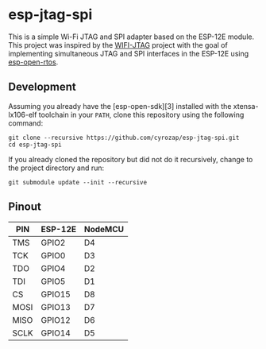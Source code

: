 # esp-jtag-spi

This is a simple Wi-Fi JTAG and SPI adapter based on the ESP-12E module. This
project was inspired by the [WIFI-JTAG][1] project with the goal of
implementing simultaneous JTAG and SPI interfaces in the ESP-12E using
[esp-open-rtos][2].

## Development

Assuming you already have the [esp-open-sdk][3] installed with the
xtensa-lx106-elf toolchain in your `PATH`, clone this repository using the
following command:

    git clone --recursive https://github.com/cyrozap/esp-jtag-spi.git
    cd esp-jtag-spi

If you already cloned the repository but did not do it recursively, change to
the project directory and run:

    git submodule update --init --recursive

## Pinout

  PIN | ESP-12E | NodeMCU
------|---------|--------
 TMS  | GPIO2   | D4
 TCK  | GPIO0   | D3
 TDO  | GPIO4   | D2
 TDI  | GPIO5   | D1
 CS   | GPIO15  | D8
 MOSI | GPIO13  | D7
 MISO | GPIO12  | D6
 SCLK | GPIO14  | D5


[1]: https://github.com/emard/wifi_jtag
[2]: https://github.com/SuperHouse/esp-open-rtos

